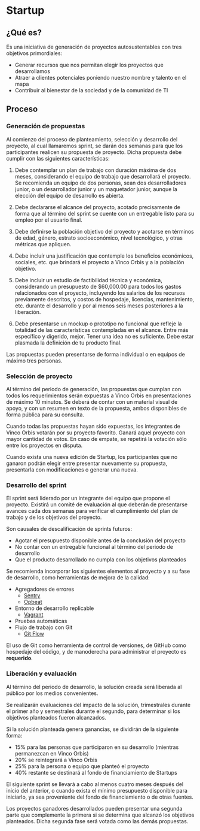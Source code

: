 # Startup #

## ¿Qué es? ##

Es una iniciativa de generación de proyectos autosustentables con tres
objetivos primordiales:

+ Generar recursos que nos permitan elegir los proyectos que desarrollamos
+ Atraer a clientes potenciales poniendo nuestro nombre y talento en el mapa
+ Contribuir al bienestar de la sociedad y de la comunidad de TI

## Proceso ##

### Generación de propuestas ###

Al comienzo del proceso de planteamiento, selección y desarrollo del proyecto,
al cual llamaremos sprint, se darán dos semanas para que los participantes
realicen su propuesta de proyecto. Dicha propuesta debe cumplir con las
siguientes características:

1. Debe contemplar un plan de trabajo con duración máxima de dos meses,
considerando el equipo de trabajo que desarrollará el proyecto. Se recomienda un
equipo de dos personas, sean dos desarrolladores junior, o un desarrollador
junior y un maquetador junior, aunque la elección del equipo de desarrollo es
abierta.

2. Debe declararse el alcance del proyecto, acotado precisamente de forma que al
término del sprint se cuente con un entregable listo para su empleo por el
usuario final.

3. Debe definirse la población objetivo del proyecto y acotarse en términos de
edad, género, estrato socioeconómico, nivel tecnológico, y otras métricas que
apliquen.

4. Debe incluír una justificación que contemple los beneficios económicos,
sociales, etc. que brindará el proyecto a Vinco Orbis y a la población objetivo.

5. Debe incluir un estudio de factibilidad técnica y económica, considerando un
presupuesto de $60,000.00 para todos los gastos relacionados con el proyecto,
incluyendo los salarios de los recursos previamente descritos, y costos de
hospedaje, licencias, mantenimiento, etc. durante el desarrollo y por al menos
seis meses posteriores a la liberación.

6. Debe presentarse un mockup o prototipo no funcional que refleje la totalidad
de las características contempladas en el alcance. Entre más específico y
digerido, mejor. Tener una idea no es suficiente. Debe estar plasmada la
definición de tu producto final.

Las propuestas pueden presentarse de forma individual o en equipos de máximo
tres personas.


### Selección de proyecto ###

Al término del periodo de generación, las propuestas que cumplan con todos los
requerimientos serán expuestas a Vinco Orbis en presentaciones de máximo 10
minutos. Se deberá de contar con un material visual de apoyo, y con un resumen
en texto de la propuesta, ambos disponibles de forma pública para su consulta.

Cuando todas las propuestas hayan sido expuestas, los integrantes de Vinco Orbis
votarán por su proyecto favorito. Ganará aquel proyecto con mayor cantidad de
votos. En caso de empate, se repetirá la votación sólo entre los proyectos en
disputa.

Cuando exista una nueva edición de Startup, los participantes que no ganaron
podrán elegir entre presentar nuevamente su propuesta, presentarla con
modificaciones o generar una nueva.


### Desarrollo del sprint ###

El sprint será liderado por un integrante del equipo que propone el proyecto.
Existirá un comité de evaluación al que deberán de presentarse avances cada dos
semanas para verificar el cumplimiento del plan de trabajo y de los objetivos
del proyecto.

Son causales de descalificación de sprints futuros:

+ Agotar el presupuesto disponible antes de la conclusión del proyecto
+ No contar con un entregable funcional al término del periodo de desarrollo
+ Que el producto desarrollado no cumpla con los objetivos planteados

Se recomienda incorporar los siguientes elementos al proyecto y a su fase de
desarrollo, como herramientas de mejora de la calidad:

+ Agregadores de errores
   + [Sentry](https://getsentry.com/)
   + [Opbeat](https://opbeat.com/)
+ Entorno de desarrollo replicable
   + [Vagrant](http://vagrantup.com/)
+ Pruebas automáticas
+ Flujo de trabajo con Git
   + [Git Flow](http://nvie.com/posts/a-successful-git-branching-model/)

El uso de Git como herramienta de control de versiones, de GitHub como
hospedaje del código, y de manoderecha para administrar el proyecto es
**requerido**.

### Liberación y evaluación ###

Al término del periodo de desarrollo, la solución creada será liberada al
público por los medios convenientes.

Se realizarán evaluaciones del impacto de la solución, trimestrales durante el
primer año y semestrales durante el segundo, para determinar si los objetivos
planteados fueron alcanzados.

Si la solución planteada genera ganancias, se dividirán de la siguiente forma:

+ 15% para las personas que participaron en su desarrollo (mientras permanezcan
   en Vinco Orbis)
+ 20% se reintegrará a Vinco Orbis
+ 25% para la persona o equipo que planteó el proyecto
+ 40% restante se destinará al fondo de financiamiento de Startups

El siguiente sprint se llevará a cabo al menos cuatro meses después del inicio
del anterior, o cuando exista el mínimo presupuesto disponible para iniciarlo,
ya sea proveniente del fondo de financiamiento o de otras fuentes.

Los proyectos ganadores desarrollados pueden presentar una segunda parte que
complemente la primera si se determina que alcanzó los objetivos planteados.
Dicha segunda fase será votada como las demás propuestas.
